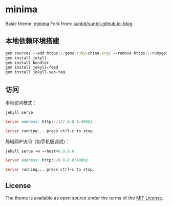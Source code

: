 # minima

Basic theme: [minima](https://jekyll.github.io/minima/)
Fork from: [sunbjt/sunbjt.github.io: blog](https://github.com/sunbjt/sunbjt.github.io)

## 本地依赖环境搭建


```ruby
gem sources --add https://gems.ruby-china.org/ --remove https://rubygems.org/
gem install jekyll
gem install bundler
gem install jekyll-feed
gem install jekyll-seo-tag
```

## 访问

本地访问模式：

```ruby
jekyll serve

Server address: http://127.0.0.1:4000/

Server running... press ctrl-c to stop.
```

局域网IP访问（如手机版调试）：

```ruby
jekyll serve -w --host=0.0.0.0

Server address: http://0.0.0.0:4000/

Server running... press ctrl-c to stop.

```

## License

The theme is available as open source under the terms of the [MIT License](http://opensource.org/licenses/MIT).
